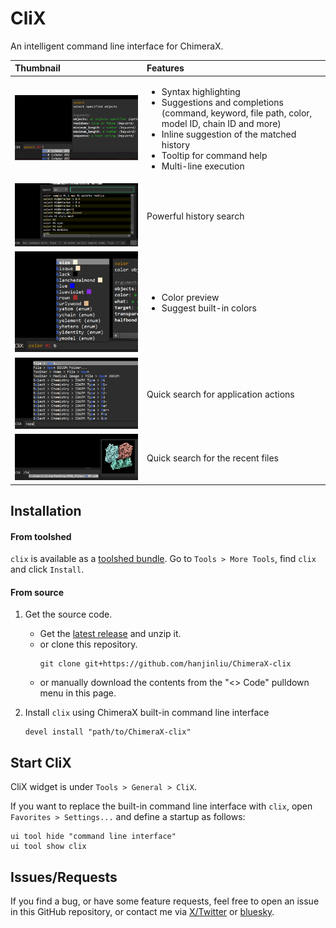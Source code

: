 # CliX

An intelligent command line interface for ChimeraX.

|Thumbnail|Features|
|:-|:-|
|![](images/clix-chain-suggest.png)|<ul><li>Syntax highlighting</li><li>Suggestions and completions (command, keyword, file path, color, model ID, chain ID and more)</li><li>Inline suggestion of the matched history</li><li>Tooltip for command help</li><li>Multi-line execution</li></ul>|
|![](images/clix-history-search.png)|Powerful history search|
|![](images/clix-color-preview.png)|<ul><li>Color preview</li><li>Suggest built-in colors</li></ul>|
|![](images/clix-action-search.png)|Quick search for application actions|
|![](images/clix-recent-file.png)|Quick search for the recent files|


## Installation

#### From toolshed

`clix` is available as a [toolshed bundle](https://cxtoolshed.rbvi.ucsf.edu/apps/chimeraxclix).
Go to `Tools > More Tools`, find `clix` and click `Install`.

#### From source

1. Get the source code.
   - Get the [latest release](https://github.com/hanjinliu/Chimerax-clix/releases) and unzip it.
   - or clone this repository.
      ```shell
      git clone git+https://github.com/hanjinliu/ChimeraX-clix
      ```
   - or manually download the contents from the "<> Code" pulldown menu in this page.

2. Install `clix` using ChimeraX built-in command line interface
   ```shell
   devel install "path/to/ChimeraX-clix"
   ```

## Start CliX

CliX widget is under `Tools > General > CliX`.

If you want to replace the built-in command line interface with `clix`, open
`Favorites > Settings...` and define a startup as follows:

```shell
ui tool hide "command line interface"
ui tool show clix
```

## Issues/Requests

If you find a bug, or have some feature requests, feel free to open an issue in this 
GitHub repository, or contact me via [X/Twitter](https://twitter.com/liu_hanjin) or
[bluesky](https://bsky.app/profile/liu-hanjin.bsky.social).
